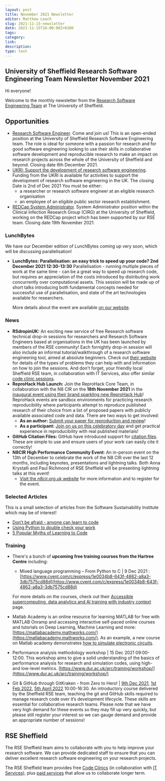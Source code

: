 ```yaml
---
layout: post
title: November 2021 Newsletter
editor: Matthew Leach
slug: 2021-11-15-newsletter
date: 2021-11-15T16:00:00Z+0100
tags:
category:
link:
description:
type: text
---
```


## University of Sheffield Research Software Engineering Team Newsletter November 2021

Hi everyone!

Welcome to the monthly newsletter from the [Research Software Engineering Team](https://rse.shef.ac.uk/) at The University of Sheffield.

## Opportunities
- [Research Software Engineer](https://www.jobs.ac.uk/job/CKR689/research-software-engineer). Come and join us! This is an open-ended position at the University of Sheffield Research Software Engineering team. The role is ideal for someone with a passion for research and for good software engineering looking to use their skills in collaborative software development and reproducible research to make an impact on research projects across the whole of the University of Sheffield and beyond. Closing date 6th December 2021.
- [UKRI: Support the development of research software engineering](https://www.ukri.org/opportunity/support-the-development-of-research-software-engineering/?utm_medium=email&utm_source=govdelivery). Funding from the UKRI is available for activities to support the development of research software engineering in the UK. The closing Date is 2nd of Dec 2021
You must be either:
  - a researcher or research software engineer at an eligible research organisation
  - an employee of an eligible public sector research establishment.
- [REDCap System Administrator](https://www.jobs.ac.uk/job/CKL306/system-administrator). System Administrator position within the Clinical Infection Research Group (CIRG) at the University of Sheffield, working on the REDCap project which has been supported by our RSE team. Closing date 19th November 2021.


### LunchBytes

We have our December edition of LunchBytes coming up very soon, which will be discussing parallelisation!

- **LunchBytes: Parallelisation: an easy trick to speed up your code? 2nd December 2021 12:30-13:30**
  Parallelisation - running multiple pieces of work at the same time - can be a great way to speed up research code, but requires an appreciation of the costs introduced by distributing work concurrently over computational assets. This session will be made up of short talks introducing both fundamental concepts needed for successful use of parallelisation, and state of the art technologies available for researchers.

  More details about the event are available [on our website](https://rse.shef.ac.uk/events/lunchbytes-2021-12-02.html).


### News

- **RSdropinUK:** An exciting new service of free Research software technical drop-in sessions for researchers and Research Software Engineers based at organisations in the UK has been launched by members of the RSE community! Each fornightly drop-in session will also include an informal tutorial/walkthrough of a research software engineering tool, aimed at absolute beginners. Check out [their website](https://rsdropin.github.io/RSdropinUK/) for details of the types of problems they can help with and information on how to join the sessions. And don't forget, your friendly local Sheffield RSE team, in collaboration with IT Services, also offer similar [code clinic sessions](https://rse.shef.ac.uk/support/code-clinic/).
- **ReproHack Hub Launch:** Join the ReproHack Core Team, in collaboration with the N8 CIR on the **18th November 2021** in the [inaugural event using their brand sparkling new ReproHack Hub](https://bit.ly/reprohack-hub-launch)! ReproHack events are sandbox environments for practicing research reproducibility where participants attempt to reproduce published research of their choice from a list of proposed papers with publicly available associated code and data. There are two ways to get involved:
    - **As an author:** [Submit your paper for reproduction and review](https://www.reprohack.org/paper/)!
    - **As a participant:** [Join on us on this celebratory day](https://bit.ly/reprohack-hub-launch) and get practical experience in reproducibility with real published materials!
- **GitHub Citation Files:** GitHub have introduced support for [citation files](https://docs.github.com/en/repositories/managing-your-repositorys-settings-and-features/customizing-your-repository/about-citation-files). These are simple to use and ensure users of your work can easily cite it correctly!
- **N8CIR High Performance Community Event**: An in-person event on the 13th of December to celebrate the work of the N8 CIR over the last 12 months, including keynotes, presentations and lightning talks. Both Anna Krystalli and Paul Richmond of RSE Sheffield will be presenting lightning talks at this event!
  - [Visit the n8cir.org.uk website](https://n8cir.org.uk/events/high-performance-community/) for more information and to register for the event.

### Selected Articles

This is a small selection of articles from the Software Sustainability Institute which may be of interest!

- [Don’t be afraid - anyone can learn to code](https://www.software.ac.uk/blog/2021-11-02-dont-be-afraid-anyone-can-learn-code?mc_cid=94afd68d24&mc_eid=f09318bc47)
- [Using Python to double check your work](https://www.software.ac.uk/blog/2021-11-01-using-python-double-check-your-work?mc_cid=94afd68d24&mc_eid=f09318bc47)
- [5 Popular Myths of Learning to Code](https://www.software.ac.uk/blog/2021-11-01-guide-5-popular-myths-learning-code?mc_cid=94afd68d24&mc_eid=f09318bc47)

### Training 

- There's a bunch of **upcoming free training courses from the Hartree Centre** including:
  - Mixed language programming – From Python to C | 9 Dec 2021 : [https://www.cvent.com/c/express/1e0034b8-643f-4862-a8a3-3db7575cd88d](https://www.cvent.com/c/express/1e0034b8-643f-4862-a8a3-3db7575cd88d)

  For more details on the courses, check out their [Accessible supercomputing​, data analytics and AI training with industry context](https://www.hartree.stfc.ac.uk/Pages/Explain.aspx?utm_source=Twitter&utm_medium=social&utm_campaign=Orlo) page.
- Matlab Academy is an online resource for learning MATLAB for free with MATLAB Onramp and accessing interactive self-paced online courses and tutorials on Deep Learning, Machine Learning and more: [https://matlabacademy.mathworks.com/](https://matlabacademy.mathworks.com/). As an example, a new course on Matlab academy demonstrates [how to simulate electronic circuits](https://matlabacademy.mathworks.com/details/circuit-simulation-onramp/circuits).
- Performance analysis methodology workshop | 15 Dec 2021 09:00-12:00. This workshop aims to give a solid understanding of the basics of performance analysis for research and simulation codes, using high- and low-level metrics.
[https://www.dur.ac.uk/arc/training/workshop/](https://www.dur.ac.uk/arc/training/workshop/)
- Git & GitHub through GitKraken - from Zero to Hero! | [9th Dec 2021](https://rse.shef.ac.uk/training/workshop/2021-12-09-git-zero-hero), [1st Feb 2022](https://rse.shef.ac.uk/training/workshop/2022-02-01-git-zero-hero), [5th April 2022](https://rse.shef.ac.uk/training/workshop/2022-04-05-git-zero-hero) 10:00-16:30. An introductory course delivered by the Sheffield RSE team, teaching the git and GitHub skills required to manage research code over it’s development lifecycle. These skills are essential for collaborative research teams. Please note that we have very high demand for these events so they may fill up very quickly, but please still register your interest so we can gauge demand and provide an appropriate number of sessions!

## RSE Sheffield

The RSE Sheffield team aims to collaborate with you to help improve your research software.
We can provide dedicated staff to ensure that you can deliver excellent research software engineering on your research projects.

The RSE Sheffield team provides free [Code Clinics][CCs] (in collaboration with [IT Services][its-res-it]), plus
[paid services][rse-service] that allow us to collaborate longer term.

[CCs]: https://rse.shef.ac.uk/support/code-clinic/
[EPCC]: https://www.epcc.ed.ac.uk/
[its-res-it]: https://www.sheffield.ac.uk/it-services/research/
[its-workshops]: https://www.sheffield.ac.uk/it-services/research/one-day-sessions
[rse-service]: https://rse.shef.ac.uk/service/
[rses-mail-list]: https://groups.google.com/a/sheffield.ac.uk/forum/#!forum/rse-group
[rses]: https://rse.shef.ac.uk/
